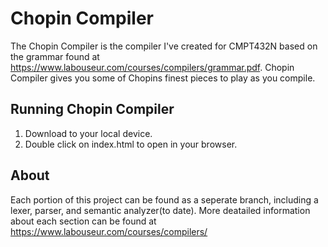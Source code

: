 # Chopin Compiler
The Chopin Compiler is the compiler I've created for CMPT432N based on the grammar found at https://www.labouseur.com/courses/compilers/grammar.pdf.
Chopin Compiler gives you some of Chopins finest pieces to play as you compile. 


## Running Chopin Compiler
1. Download to your local device.
2. Double click on index.html to open in your browser. 


## About
Each portion of this project can be found as a seperate branch, including a lexer, parser, and semantic analyzer(to date). More deatailed information about each section can be found at https://www.labouseur.com/courses/compilers/
